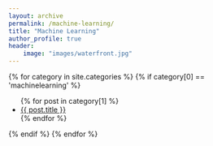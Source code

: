 ```yaml
---
layout: archive
permalink: /machine-learning/
title: "Machine Learning"
author_profile: true
header: 
    image: "images/waterfront.jpg"
---
```

{% for category in site.categories %} 
  {% if category[0] == 'machinelearning' %}
  <ul>
    {% for post in category[1] %}
      <li><a href="{{ post.url }}">{{ post.title }}</a></li>
    {% endfor %}
  </ul>
  {% endif %}
{% endfor %}